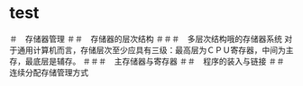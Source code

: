 # test
＃　存储器管理
＃＃　存储器的层次结构
＃＃＃　多层次结构哦的存储器系统
对于通用计算机而言，存储层次至少应具有三级：最高层为ＣＰＵ寄存器，中间为主存，最底层是辅存。
＃＃＃　主存储器与寄存器
＃＃　程序的装入与链接
＃＃　连续分配存储管理方式
